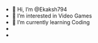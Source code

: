 - 👋 Hi, I’m @Ekaksh794
- 👀 I’m interested in Video Games
- 🌱 I’m currently learning Coding
-
-

<!---
Ekaksh794/Ekaksh794 is a ✨ special ✨ repository because its `README.md` (this file) appears on your GitHub profile.
You can click the Preview link to take a look at your changes.
--->
